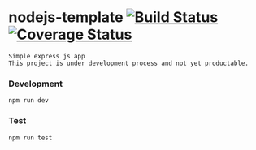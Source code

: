 # nodejs-template [![Build Status](https://travis-ci.org/luanphandinh/nodejs-app.svg?branch=master)](https://travis-ci.org/luanphandinh/nodejs-app) [![Coverage Status](https://coveralls.io/repos/github/luanphandinh/nodejs-app/badge.svg?branch=master)](https://coveralls.io/github/luanphandinh/nodejs-app?branch=master)
```
Simple express js app
This project is under development process and not yet productable.
```

### Development
```
npm run dev
```

### Test
```
npm run test
```

